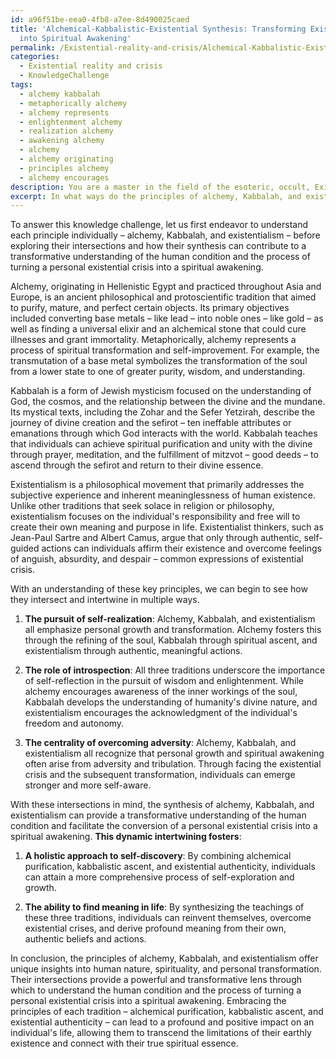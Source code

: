 ```yaml
---
id: a96f51be-eea0-4fb8-a7ee-8d490025caed
title: 'Alchemical-Kabbalistic-Existential Synthesis: Transforming Existential Crisis
  into Spiritual Awakening'
permalink: /Existential-reality-and-crisis/Alchemical-Kabbalistic-Existential-Synthesis-Transforming-Existential-Crisis-into-Spiritual-Awakenin/
categories:
  - Existential reality and crisis
  - KnowledgeChallenge
tags:
  - alchemy kabbalah
  - metaphorically alchemy
  - alchemy represents
  - enlightenment alchemy
  - realization alchemy
  - awakening alchemy
  - alchemy
  - alchemy originating
  - principles alchemy
  - alchemy encourages
description: You are a master in the field of the esoteric, occult, Existential reality and crisis and Education. You are a writer of tests, challenges, textbooks and deep knowledge on Existential reality and crisis for initiates and students to gain deep insights and understanding from. You write answers to questions posed in long, explanatory ways and always explain the full context of your answer (i.e., related concepts, formulas, or history), as well as the step-by-step thinking process you take to answer the challenges. Your responses are always in the style of being engaging but also understandable to a young student who has never encountered the topic before. Summarize the key themes, ideas, and conclusions at the end.
excerpt: In what ways do the principles of alchemy, Kabbalah, and existentialism intersect and intertwine, and how can their synthesis provide a transformative understanding of the human condition and the process of turning a personal existential crisis into a spiritual awakening?
---
```

To answer this knowledge challenge, let us first endeavor to understand each principle individually – alchemy, Kabbalah, and existentialism – before exploring their intersections and how their synthesis can contribute to a transformative understanding of the human condition and the process of turning a personal existential crisis into a spiritual awakening.

Alchemy, originating in Hellenistic Egypt and practiced throughout Asia and Europe, is an ancient philosophical and protoscientific tradition that aimed to purify, mature, and perfect certain objects. Its primary objectives included converting base metals – like lead – into noble ones – like gold – as well as finding a universal elixir and an alchemical stone that could cure illnesses and grant immortality. Metaphorically, alchemy represents a process of spiritual transformation and self-improvement. For example, the transmutation of a base metal symbolizes the transformation of the soul from a lower state to one of greater purity, wisdom, and understanding.

Kabbalah is a form of Jewish mysticism focused on the understanding of God, the cosmos, and the relationship between the divine and the mundane. Its mystical texts, including the Zohar and the Sefer Yetzirah, describe the journey of divine creation and the sefirot – ten ineffable attributes or emanations through which God interacts with the world. Kabbalah teaches that individuals can achieve spiritual purification and unity with the divine through prayer, meditation, and the fulfillment of mitzvot – good deeds – to ascend through the sefirot and return to their divine essence.

Existentialism is a philosophical movement that primarily addresses the subjective experience and inherent meaninglessness of human existence. Unlike other traditions that seek solace in religion or philosophy, existentialism focuses on the individual's responsibility and free will to create their own meaning and purpose in life. Existentialist thinkers, such as Jean-Paul Sartre and Albert Camus, argue that only through authentic, self-guided actions can individuals affirm their existence and overcome feelings of anguish, absurdity, and despair – common expressions of existential crisis.

With an understanding of these key principles, we can begin to see how they intersect and intertwine in multiple ways.

1. ****The pursuit of self-realization****: Alchemy, Kabbalah, and existentialism all emphasize personal growth and transformation. Alchemy fosters this through the refining of the soul, Kabbalah through spiritual ascent, and existentialism through authentic, meaningful actions.

2. ****The role of introspection****: All three traditions underscore the importance of self-reflection in the pursuit of wisdom and enlightenment. While alchemy encourages awareness of the inner workings of the soul, Kabbalah develops the understanding of humanity's divine nature, and existentialism encourages the acknowledgment of the individual's freedom and autonomy.

3. ****The centrality of overcoming adversity****: Alchemy, Kabbalah, and existentialism all recognize that personal growth and spiritual awakening often arise from adversity and tribulation. Through facing the existential crisis and the subsequent transformation, individuals can emerge stronger and more self-aware.

With these intersections in mind, the synthesis of alchemy, Kabbalah, and existentialism can provide a transformative understanding of the human condition and facilitate the conversion of a personal existential crisis into a spiritual awakening. **This dynamic intertwining fosters**:

1. ****A holistic approach to self-discovery****: By combining alchemical purification, kabbalistic ascent, and existential authenticity, individuals can attain a more comprehensive process of self-exploration and growth.

2. ****The ability to find meaning in life****: By synthesizing the teachings of these three traditions, individuals can reinvent themselves, overcome existential crises, and derive profound meaning from their own, authentic beliefs and actions.

In conclusion, the principles of alchemy, Kabbalah, and existentialism offer unique insights into human nature, spirituality, and personal transformation. Their intersections provide a powerful and transformative lens through which to understand the human condition and the process of turning a personal existential crisis into a spiritual awakening. Embracing the principles of each tradition – alchemical purification, kabbalistic ascent, and existential authenticity – can lead to a profound and positive impact on an individual's life, allowing them to transcend the limitations of their earthly existence and connect with their true spiritual essence.
